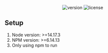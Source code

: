 <div align="center">

![version](https://img.shields.io/badge/version-0.1.0-blue.svg)
![license](https://img.shields.io/badge/license-MIT-blue.svg)

</div>

<h2>
    Setup
</h2>
<ol>
    <li>Node version: >=14.17.3</li>
    <li>NPM version: >=6.14.13</li>
    <li>Only using npm to run</li>
</ol>
